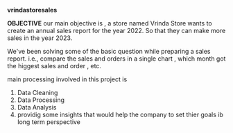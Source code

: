 **vrindastoresales**

**OBJECTIVE**
our main objective is , a store named Vrinda Store wants to create an annual sales report for the year 2022. So that they can make more sales in the year 2023. 

We've been solving some of the basic question while preparing a sales report.
i.e., compare the sales and orders in a single chart , which month got the higgest sales and order , etc.  

main processing involved in this project is 
1. Data Cleaning
2. Data Processing
3. Data Analysis
4. providig some insights that would help the company to set thier goals ib long term perspective 
